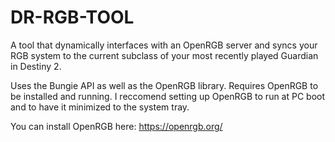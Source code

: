 ﻿# DR-RGB-TOOL

A tool that dynamically interfaces with an OpenRGB server and syncs your RGB system to the current subclass of your most recently played Guardian in Destiny 2. 

Uses the Bungie API as well as the OpenRGB library. Requires OpenRGB to be installed and running. I reccomend setting up OpenRGB to run at PC boot and to have it minimized to the system tray.

You can install OpenRGB here: https://openrgb.org/